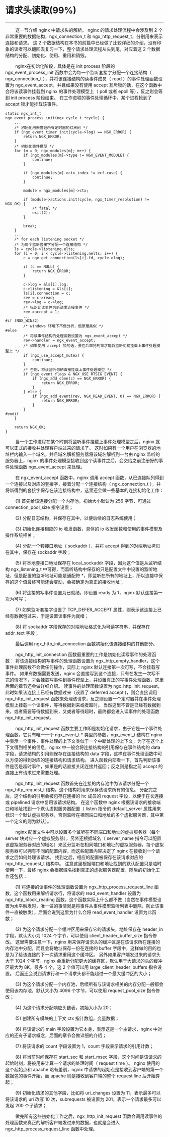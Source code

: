 # 请求头读取(99%)
***

&emsp;&emsp;
这一节介绍 nginx 中请求头的解析。
nginx 的请求处理流程中会涉及到 2 个非常重要的数据结构，ngx_connection_t 和 ngx_http_request_t，分别用来表示连接和请求。
这 2 个数据结构在本书的前篇中已经做了比较详细的介绍，没有印象的读者可以翻回去复习一下，整个请求处理流程从头到尾，对应着这 2 个数据结构的分配、初始化、使用、重用和销毁。

&emsp;&emsp;
nginx在初始化阶段，具体是在 init process 阶段的 ngx_event_process_init 函数中会为每一个监听套接字分配一个连接结构（ ngx_connection_t ），并将该连接结构的读事件成员（ read ）的事件处理函数设置为 ngx_event_accept，并且如果没有使用 accept 互斥锁的话，在这个函数中会将该读事件挂载到 nginx 的事件处理模型上（ poll 或者 epoll 等），反之则会等到 init process 阶段结束。
在工作进程的事件处理循环中，某个进程抢到了 accept 锁才能挂载该事件。

    static ngx_int_t
    ngx_event_process_init(ngx_cycle_t *cycle) {
        ...
        /* 初始化用来管理所有定时器的红黑树 */
        if (ngx_event_timer_init(cycle->log) == NGX_ERROR) {
            return NGX_ERROR;
        }
        /* 初始化事件模型 */
        for (m = 0; ngx_modules[m]; m++) {
            if (ngx_modules[m]->type != NGX_EVENT_MODULE) {
                continue;
            }

            if (ngx_modules[m]->ctx_index != ecf->use) {
                continue;
            }

            module = ngx_modules[m]->ctx;

            if (module->actions.init(cycle, ngx_timer_resolution) != NGX_OK) {
                /* fatal */
                exit(2);
            }

            break;
        }
        ...
        /* for each listening socket */
        /* 为每个监听套接字分配一个连接结构 */
        ls = cycle->listening.elts;
        for (i = 0; i < cycle->listening.nelts; i++) {
            c = ngx_get_connection(ls[i].fd, cycle->log);

            if (c == NULL) {
                return NGX_ERROR;
            }

            c->log = &ls[i].log;
            c->listening = &ls[i];
            ls[i].connection = c;
            rev = c->read;
            rev->log = c->log;
            /* 标识此读事件为新请求连接事件 */
            rev->accept = 1;
            ...
    #if (NGX_WIN32)
            /* windows 环境下不做分析，但原理类似 */
    #else
            /* 将读事件结构的处理函数设置为 ngx_event_accept */
            rev->handler = ngx_event_accept;
            /* 如果使用 accept 锁的话，要在后面抢到锁才能将监听句柄挂载上事件处理模型上 */
            if (ngx_use_accept_mutex) {
                continue;
            }
            /* 否则，将该监听句柄直接挂载上事件处理模型 */
            if (ngx_event_flags & NGX_USE_RTSIG_EVENT) {
                if (ngx_add_conn(c) == NGX_ERROR) {
                    return NGX_ERROR;
                }
            } else {
                if (ngx_add_event(rev, NGX_READ_EVENT, 0) == NGX_ERROR) {
                    return NGX_ERROR;
                }
            }
    #endif
        }

        return NGX_OK;
    }

&emsp;&emsp;
当一个工作进程在某个时刻将监听事件挂载上事件处理模型之后，nginx 就可以正式的接收并处理客户端过来的请求了。
这时如果有一个用户在浏览器的地址栏内输入一个域名，并且域名解析服务器将该域名解析到一台由 nginx 监听的服务器上，nginx 的事件处理模型接收到这个读事件之后，会交给之前注册好的事件处理函数 ngx_event_accept 来处理。

&emsp;&emsp;
在 ngx_event_accept 函数中，nginx 调用 accept 函数，从已连接队列得到一个连接以及对应的套接字，接着分配一个连接结构（ ngx_connection_t ），并将新得到的套接字保存在该连接结构中，这里还会做一些基本的连接初始化工作：

&emsp;&emsp;
(1) 首先给该连接分配一个内存池，初始大小默认为 256 字节，可通过 connection_pool_size 指令设置；

&emsp;&emsp;
(2) 分配日志结构，并保存在其中，以便后续的日志系统使用；

&emsp;&emsp;
(3) 初始化连接相应的 io 收发函数，具体的 io 收发函数和使用的事件模型及操作系统相关；

&emsp;&emsp;
(4) 分配一个套接口地址（ sockaddr ），并将 accept 得到的对端地址拷贝在其中，保存在 sockaddr 字段；

&emsp;&emsp;
(5) 将本地套接口地址保存在 local_sockaddr 字段，因为这个值是从监听结构 ngx_listening_t 中可得，而监听结构中保存的只是配置文件中设置的监听地址，但是配置的监听地址可能是通配符 *，即监听在所有的地址上，所以连接中保存的这个值最终可能还会变动，会被确定为真正的接收地址；

&emsp;&emsp;
(6) 将连接的写事件设置为已就绪，即设置 ready 为 1，nginx 默认连接第一次为可写；

&emsp;&emsp;
(7) 如果监听套接字设置了 TCP_DEFER_ACCEPT 属性，则表示该连接上已经有数据包过来，于是设置读事件为就绪；

&emsp;&emsp;
(8) 将 sockaddr 字段保存的对端地址格式化为可读字符串，并保存在 addr_text 字段；

&emsp;&emsp;
最后调用 ngx_http_init_connection 函数初始化该连接结构的其他部分。

&emsp;&emsp;
ngx_http_init_connection 函数最重要的工作是初始化读写事件的处理函数：
将该连接结构的写事件的处理函数设置为 ngx_http_empty_handler，这个事件处理函数不会做任何操作，实际上 nginx 默认连接第一次可写，不会挂载写事件。
如果有数据需要发送，nginx 会直接写到这个连接，只有在发生一次写不完的情况下，才会挂载写事件到事件模型上，并设置真正的写事件处理函数，这里后面的章节还会做详细介绍。
读事件的处理函数设置为 ngx_http_init_request，此时如果该连接上已经有数据过来（设置了 deferred accept )，则会直接调用 ngx_http_init_request 函数来处理该请求，反之则设置一个定时器并在事件处理模型上挂载一个读事件，等待数据到来或者超时。
当然这里不管是已经有数据到来，或者需要等待数据到来，又或者等待超时，最终都会进入读事件的处理函数 ngx_http_init_request。

&emsp;&emsp;
ngx_http_init_request 函数主要工作即是初始化请求，由于它是一个事件处理函数，它只有唯一一个 ngx_event_t * 类型的参数，ngx_event_t 结构在 nginx 中表示一个事件，事件处理的上下文类似于一个中断处理的上下文，为了在这个上下文得到相关的信息，nginx 中一般会将连接结构的引用保存在事件结构的 data 字段，请求结构的引用则保存在连接结构的 data 字段，这样在事件处理函数中可以方便的得到对应的连接结构和请求结构。
进入函数内部看一下，首先判断该事件是否是超时事件，如果是的话直接关闭连接并返回；反之则是指之前 accept 的连接上有请求过来需要处理。

&emsp;&emsp;
ngx_http_init_request 函数首先在连接的内存池中为该请求分配一个 ngx_http_request_t 结构，这个结构将用来保存该请求所有的信息。
分配完之后，这个结构的引用会被包存在连接的 hc 成员的 request 字段，以便于在长连接或 pipelined 请求中复用该请求结构。
在这个函数中 nginx 根据该请求的接收端口和地址找到一个默认虚拟服务器配置（ listen 指令的 default_server 属性用来标识一个默认虚拟服务器，否则监听在相同端口和地址的多个虚拟服务器，其中第一个定义的则为默认）。

&emsp;&emsp;
nginx 配置文件中可以设置多个监听在不同端口和地址的虚拟服务器（每个 server 块对应一个虚拟服务器），另外还根据域名（ server_name 指令可以配置该虚拟服务器对应的域名）来区分监听在相同端口和地址的虚拟服务器，每个虚拟服务器可以拥有不同的配置内容，而这些配置内容决定了 nginx 在接收到一个请求之后如何处理该请求。
找到之后，相应的配置被保存在该请求对应的 ngx_http_request_t 结构中。
注意这里根据端口和地址找到的默认配置只是临时使用一下，最终 nginx 会根据域名找到真正的虚拟服务器配置，随后的初始化工作还包括：

&emsp;&emsp;
(1) 将连接的读事件的处理函数设置为 ngx_http_process_request_line 函数，这个函数用来解析请求行，将请求的 read_event_handler 设置为 ngx_http_block_reading 函数，这个函数实际上什么都不做（当然在事件模型设置为水平触发时，唯一做的事情就是将事件从事件模型监听列表中删除，防止该事件一直被触发），后面会说到这里为什么会将 read_event_handler 设置为此函数；

&emsp;&emsp;
(2) 为这个请求分配一个缓冲区用来保存它的请求头，地址保存在 header_in 字段，默认大小为 1024 个字节，可以使用 client_header_buffer_size 指令修改。
这里需要注意一下，nginx 用来保存请求头的缓冲区是在该请求所在连接的内存池中分配，而且会将地址保存一份在连接的 buffer 字段中，这样做的目的也是为了给该连接的下一次请求重用这个缓冲区。
另外如果客户端发过来的请求头大于 1024 个字节，nginx 会重新分配更大的缓存区，默认用于大请求的头的缓冲区最大为 8K，最多 4 个，这 2 个值可以用 large_client_header_buffers 指令设置。
后面还会说到请求行和一个请求头都不能超过一个最大缓冲区的大小；

&emsp;&emsp;
(3) 为这个请求分配一个内存池，后续所有与该请求相关的内存分配一般都会使用该内存池，默认大小为 4096 个字节，可以使用 request_pool_size 指令修改；

&emsp;&emsp;
(4) 为这个请求分配响应头链表，初始大小为 20；

&emsp;&emsp;
(5) 创建所有模块的上下文 ctx 指针数组，变量数据；

&emsp;&emsp;
(6) 将该请求的 main 字段设置为它本身，表示这是一个主请求，nginx 中对应的还有子请求概念，后面的章节会做详细的介绍；

&emsp;&emsp;
(7) 将该请求的 count 字段设置为 1，count 字段表示请求的引用计数；

&emsp;&emsp;
(8) 将当前时间保存在 start_sec 和 start_msec 字段，这个时间是该请求的起始时刻，将被用来计算一个请求的处理时间（ request time ）。
nginx 使用的这个起始点和 apache 略有差别，nginx 中请求的起始点是接收到客户端的第一个数据包的事件开始，而 apache 则是接收到客户端的整个 request line 后开始算起；

&emsp;&emsp;
(9) 初始化请求的其他字段，比如将 uri_changes 设置为 11，表示最多可以将该请求的 uri 改写 10 次，subrequests 被设置为 201，表示一个请求最多可以发起 200 个子请求；

&emsp;&emsp;
做完所有这些初始化工作之后，ngx_http_init_request 函数会调用读事件的处理函数来真正的解析客户端发过来的数据，也就是会进入 ngx_http_process_request_line 函数中处理。